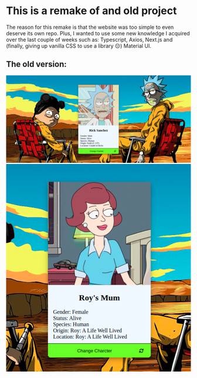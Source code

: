 <h1>This is a remake of and old project</h1>

<p>
  The reason for this remake is that the website was too simple to even deserve
  its own repo. Plus, I wanted to use some new knowledge I acquired over the
  last couple of weeks such as: Typescript, Axios, Next.js and (finally, giving
  up vanilla CSS to use a library 😔) Material UI.
</p>

<h2>The old version:</h2>
<div>
  <img src="./src/assets/OldAssets/OldRMapi.png" alt="old-version-website" />
  <img src="./src/assets/OldAssets/oldrmapi2.png" alt="old-version-website" />
</div>

